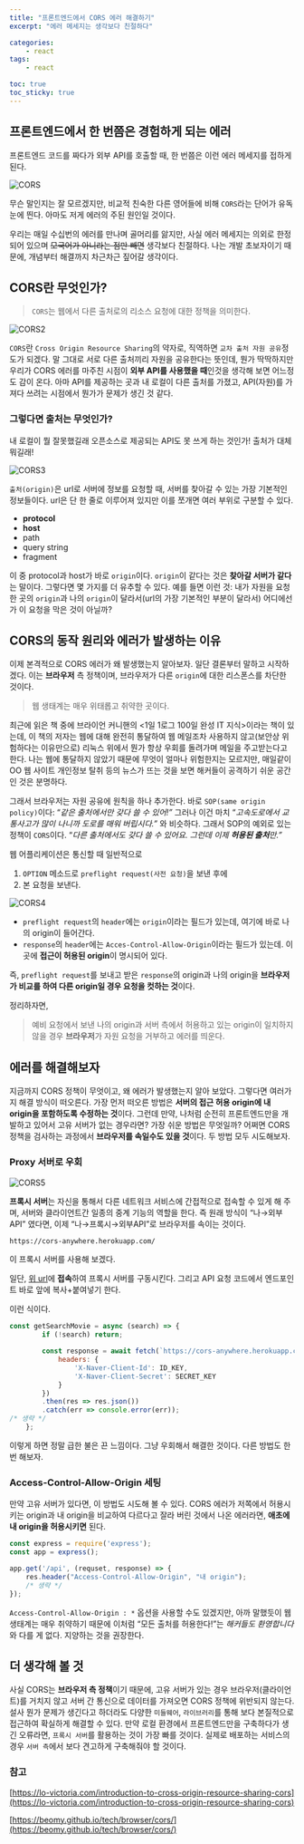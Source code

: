 ```yaml
---
title: "프론트엔드에서 CORS 에러 해결하기"
excerpt: "에러 메세지는 생각보다 친절하다"

categories:
    - react
tags:
    - react

toc: true
toc_sticky: true
---
```


## 프론트엔드에서 한 번쯤은 경험하게 되는 에러

프론트엔드 코드를 짜다가 외부 API를 호출할 때, 한 번쯤은 이런 에러 메세지를 접하게 된다.

![CORS](https://user-images.githubusercontent.com/97890886/199764752-6ca52293-654e-42b1-81e5-0432464a9006.png)

무슨 말인지는 잘 모르겠지만, 비교적 친숙한 다른 영어들에 비해 `CORS`라는 단어가 유독 눈에 띈다. 아마도 저게 에러의 주된 원인일 것이다.

우리는 매일 수십번의 에러를 만나며 골머리를 앓지만, 사실 에러 메세지는 의외로 한정되어 있으며 ~~모국어가 아니라는 점만 빼면~~ 생각보다 친절하다. 나는 개발 초보자이기 때문에, 개념부터 해결까지 차근차근 짚어갈 생각이다.

## CORS란 무엇인가?

> `CORS`는 웹에서 다른 출처로의 리소스 요청에 대한 정책을 의미한다.
> 

![CORS2](https://user-images.githubusercontent.com/97890886/199764776-4aa312e4-2082-48d2-b2b2-5480ab70416a.png)

`CORS`란 `Cross Origin Resource Sharing`의 약자로, 직역하면 `교차 출처 자원 공유`정도가 되겠다.  말 그대로 서로 다른 출처끼리 자원을 공유한다는 뜻인데, 뭔가 딱딱하지만 우리가 CORS 에러를 마주친 시점이 **외부 API를 사용했을 때**인것을 생각해 보면 어느정도 감이 온다. 아마 API를 제공하는 곳과 내 로컬이 다른 출처를 가졌고, API(자원)를 가져다 쓰려는 시점에서 뭔가가 문제가 생긴 것 같다.

### 그렇다면 출처는 무엇인가?

내 로컬이 뭘 잘못했길래 오픈소스로 제공되는 API도 못 쓰게 하는 것인가! 출처가 대체 뭐길래!

![CORS3](https://user-images.githubusercontent.com/97890886/199764846-99fe8760-a2f3-4d85-90e2-93655349d002.jpg)

`출처(origin)`은 url로 서버에 정보를 요청할 때, 서버를 찾아갈 수 있는 가장 기본적인 정보들이다. url은 단 한 줄로 이루어져 있지만 이를 쪼개면 여러 부위로 구분할 수 있다.

- **protocol**
- **host**
- path
- query string
- fragment

이 중 protocol과 host가 바로 `origin`이다. `origin`이 같다는 것은 **찾아갈 서버가 같다**는 말이다. 그렇다면 몇 가지를 더 유추할 수 있다. 예를 들면 이런 것: 내가 자원을 요청한 곳의 `origin`과 나의 `origin`이 달라서(url의 가장 기본적인 부분이 달라서) 어디에선가 이 요청을 막은 것이 아닐까?

## CORS의 동작 원리와 에러가 발생하는 이유

이제 본격적으로 CORS 에러가 왜 발생했는지 알아보자. 일단 결론부터 말하고 시작하겠다. 이는 **브라우저** 측 정책이며, 브라우저가 다른 `origin`에 대한 리스폰스를 차단한 것이다.

> 웹 생태계는 매우 위태롭고 취약한 곳이다.

최근에 읽은 책 중에 브라이언 커니핸의 <1일 1로그 100일 완성 IT 지식>이라는 책이 있는데, 이 책의 저자는 웹에 대해 완전히 통달하여 웹 메일조차 사용하지 않고(보안상 위험하다는 이유만으로) 리눅스 위에서 뭔가 항상 우회를 돌려가며 메일을 주고받는다고 한다. 나는 웹에 통달하지 않았기 때문에 무엇이 얼마나 위험한지는 모르지만, 매일같이 OO 웹 사이트 개인정보 탈취 등의 뉴스가 뜨는 것을 보면 해커들이 공격하기 쉬운 공간인 것은 분명하다. 

그래서 브라우저는 자원 공유에 원칙을 하나 추가한다. 바로 `SOP(same origin policy)`이다: “*같은 출처에서만 갖다 쓸 수 있어!”* 그러나 이건 마치 “*고속도로에서 교통사고가 많이 나니까 도로를 매워 버립시다.”* 와 비슷하다. 그래서 SOP의 예외로 있는 정책이 `CORS`이다. “*다른 출처에서도 갖다 쓸 수 있어요.* *그런데 이제 **허용된 출처**만.”*

웹 어플리케이션은 통신할 때 일반적으로
1. `OPTION` 메소드로 `preflight request(사전 요청)`을 보낸 후에
2. 본 요청을 보낸다.

![CORS4](https://user-images.githubusercontent.com/97890886/199764817-9d7ac9f4-0d1b-49e1-8517-f49651351767.png)


- `preflight request`의 `header`에는 `origin`이라는 필드가 있는데, 여기에 바로 나의 origin이 들어간다.
- `response`의 `header`에는 `Acces-Control-Allow-Origin`이라는 필드가 있는데. 이곳에 **접근이 허용된 origin**이 명시되어 있다.

즉, `preflight request`를 보내고 받은 `response`의 origin과 나의 origin을 **브라우저가 비교를 하여 다른 origin일 경우 요청을 컷하는 것**이다.

정리하자면,

> 예비 요청에서 보낸 나의 origin과 서버 측에서 허용하고 있는 origin이 일치하지 않을 경우 **브라우저**가 자원 요청을 거부하고 에러를 띄운다.
> 

## 에러를 해결해보자

지금까지 CORS 정책이 무엇이고, 왜 에러가 발생했는지 알아 보았다. 그렇다면 여러가지 해결 방식이 떠오른다. 가장 먼저 떠오른 방법은 **서버의 접근 허용 origin에 내 origin을 포함하도록 수정하는 것**이다. 그런데 만약, 나처럼 순전히 프론트엔드만을 개발하고 있어서 고유 서버가 없는 경우라면? 가장 쉬운 방법은 무엇일까? 어쩌면 CORS 정책을 검사하는 과정에서 **브라우저를 속일수도 있을 것**이다. 두 방법 모두 시도해보자.

### Proxy 서버로 우회

![CORS5](https://user-images.githubusercontent.com/97890886/199764679-39bd5088-8dc2-4286-8e3c-dc5389d09b15.png)

**프록시 서버**는 자신을 통해서 다른 네트워크 서비스에 간접적으로 접속할 수 있게 해 주며, 서버와 클라이언트간 일종의 중계 기능의 역할을 한다. 즉 원래 방식이 “나→외부API” 였다면, 이제 “나→프록시→외부API”로 브라우저를 속이는 것이다.

```bash
https://cors-anywhere.herokuapp.com/
```

이 프록시 서버를 사용해 보겠다.

일단, [위 url](https://cors-anywhere.herokuapp.com/)에 **접속**하여 프록시 서버를 구동시킨다. 그리고 API 요청 코드에서 엔드포인트 바로 앞에 복사+붙여넣기 한다.

이런 식이다.

```jsx
const getSearchMovie = async (search) => {
        if (!search) return;

        const response = await fetch(`https://cors-anywhere.herokuapp.com/https://openapi.naver.com/v1/search/movie.json?query=${search}`, {
            headers: {
                'X-Naver-Client-Id': ID_KEY,
                'X-Naver-Client-Secret': SECRET_KEY
            }
        })
        .then(res => res.json())
        .catch(err => console.error(err));
/* 생략 */
    };
```

이렇게 하면 정말 급한 불은 끈 느낌이다. 그냥 우회해서 해결한 것이다. 다른 방법도 한 번 해보자.

### Access-Control-Allow-Origin 세팅

만약 고유 서버가 있다면, 이 방법도 시도해 볼 수 있다. CORS 에러가 저쪽에서 허용시키는 origin과 내 origin을 비교하여 다르다고 잘라 버린 것에서 나온 에러라면, **애초에 내 origin을 허용시키면** 된다.

```jsx
const express = require('express');
const app = express();

app.get('/api', (requset, response) => {
    res.header("Access-Control-Allow-Origin", "내 origin");
    /* 생략 */
});
```

`Access-Control-Allow-Origin : *` 옵션을 사용할 수도 있겠지만, 아까 말했듯이 웹 생태계는 매우 취약하기 때문에 이처럼 “모든 출처를 허용한다!”는 *해커들도 환영합니다*와 다를 게 없다. 지양하는 것을 권장한다.

## 더 생각해 볼 것

사실 CORS는 **브라우저 측 정책**이기 때문에, 고유 서버가 있는 경우 브라우저(클라이언트)를 거치지 않고 서버 간 통신으로 데이터를 가져오면 CORS 정책에 위반되지 않는다. 설사 뭔가 문제가 생긴다고 하더라도 다양한 `미들웨어`, `라이브러리`를 통해 보다 본질적으로 접근하여 확실하게 해결할 수 있다. 만약 로컬 환경에서 프론트엔드만을 구축하다가 생긴 오류라면, `프록시 서버`를 활용하는 것이 가장 빠를 것이다. 실제로 배포하는 서비스의 경우 `서버 측`에서 보다 견고하게 구축해줘야 할 것이다.

### 참고

[https://lo-victoria.com/introduction-to-cross-origin-resource-sharing-cors](https://lo-victoria.com/introduction-to-cross-origin-resource-sharing-cors)

[https://beomy.github.io/tech/browser/cors/](https://beomy.github.io/tech/browser/cors/)